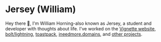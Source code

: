 # Jersey (William)

Hey there 👋, I'm William Horning-also known as Jersey, a student and developer with thoughts about life. I've worked on the <a href="https://vignetteapp.org/">Vignette website</a>, <a href="https://github.com/williamhorning/bolt">bolt/lightning</a>, <a href="https://toastpack.dev/">toastpack</a>, <a href="https://ineedmore.domains/">ineedmore.domains</a>, and <a href="https://github.com/williamhorning">other projects</a>.

